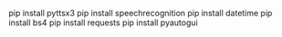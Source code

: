 pip install pyttsx3
pip install speechrecognition
pip install datetime 
pip install bs4
pip install requests
pip install pyautogui